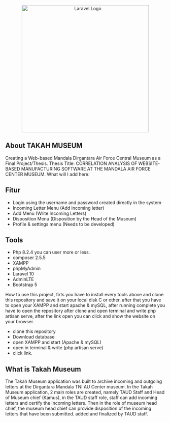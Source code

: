<p align="center"><a href="https://laravel.com" target="_blank"><img src="https://raw.githubusercontent.com/laravel/art/master/logo-lockup/5%20SVG/2%20CMYK/1%20Full%20Color/laravel-logolockup-cmyk-red.svg" width="400" alt="Laravel Logo"></a></p>


## About TAKAH MUSEUM

Creating a Web-based Mandala Dirgantara Air Force Central Museum as a Final Project/Thesis. Thesis Title: CORRELATION ANALYSIS OF WEBSITE-BASED MANUFACTURING SOFTWARE AT THE MANDALA AIR FORCE CENTER MUSEUM.
What will I add here:

## Fitur 
- Login using the username and password created directly in the system
- Incoming Letter Menu (Add incoming letter)
- Add Menu (Write Incoming Letters)
- Disposition Menu (Disposition by the Head of the Museum)
- Profile & settings menu (Needs to be developed)

## Tools
- Php 8.2.4 you can user more or less.
- composer 2.5.5
- XAMPP
- phpMyAdmin
- Laravel 10
- AdminLTE
- Bootstrap 5

How to use this project, firts you have to install every tools above and clone this repository and save it on your local disk C or other. after that you have to open your XAMPP and start apache & mySQL, after running complete you have to open the repository after clone and open terminal and write  php artisan serve, after the link open you can click and show the website on your browser.

- clone this repository
- Download database
- open XAMPP and start (Apache & mySQL) 
- open in terminal & write (php artisan serve)
- click link.
  
## What is Takah Museum

The Takah Museum application was built to archive incoming and outgoing letters at the Dirgantara Mandala TNI AU Center museum. In the Takah Museum application, 2 main roles are created, namely TAUD Staff and Head of Museum chief (Kamus), in the TAUD staff role, staff can add incoming letters and certify the incoming letters. Then in the role of museum head chief, the museum head chief can provide disposition of the incoming letters that have been submitted. added and finalized by TAUD staff.
